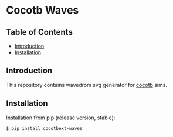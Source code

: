 # Cocotb Waves

## Table of Contents
* [Introduction](#intro)
* [Installation](#install)

## <a name="intro"></a> Introduction

This repository contains wavedrom svg generator for [cocotb](https://github.com/cocotb/cocotb) sims.

## <a name="install"></a> Installation

Installation from pip (release version, stable):
```bash
$ pip install cocotbext-waves
```

